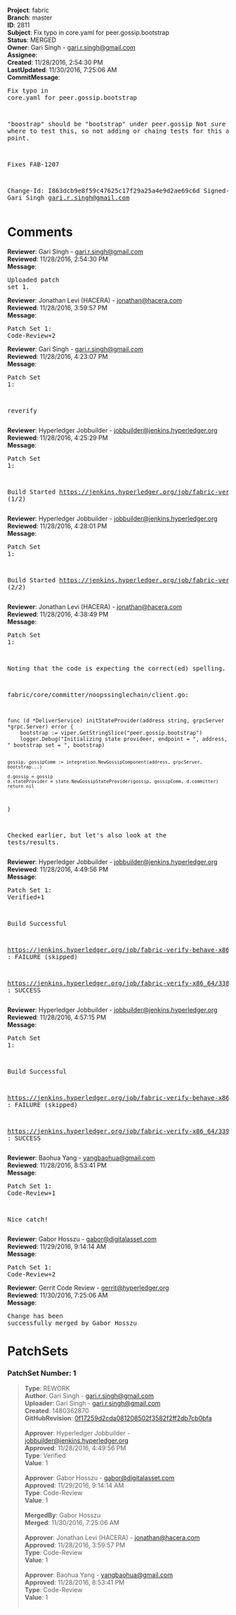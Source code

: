 <strong>Project</strong>: fabric<br><strong>Branch</strong>: master<br><strong>ID</strong>: 2811<br><strong>Subject</strong>: Fix typo in core.yaml for peer.gossip.bootstrap<br><strong>Status</strong>: MERGED<br><strong>Owner</strong>: Gari Singh - gari.r.singh@gmail.com<br><strong>Assignee</strong>:<br><strong>Created</strong>: 11/28/2016, 2:54:30 PM<br><strong>LastUpdated</strong>: 11/30/2016, 7:25:06 AM<br><strong>CommitMessage</strong>:<br><pre>Fix typo in core.yaml for peer.gossip.bootstrap

"boostrap" should be "bootstrap" under peer.gossip
Not sure about where to test this, so not adding or
chaing tests for this at this point.

Fixes FAB-1207

Change-Id: I863dcb9e8f59c47625c17f29a25a4e9d2ae69c6d
Signed-off-by: Gari Singh <gari.r.singh@gmail.com>
</pre><h1>Comments</h1><strong>Reviewer</strong>: Gari Singh - gari.r.singh@gmail.com<br><strong>Reviewed</strong>: 11/28/2016, 2:54:30 PM<br><strong>Message</strong>: <pre>Uploaded patch set 1.</pre><strong>Reviewer</strong>: Jonathan Levi (HACERA) - jonathan@hacera.com<br><strong>Reviewed</strong>: 11/28/2016, 3:59:57 PM<br><strong>Message</strong>: <pre>Patch Set 1: Code-Review+2</pre><strong>Reviewer</strong>: Gari Singh - gari.r.singh@gmail.com<br><strong>Reviewed</strong>: 11/28/2016, 4:23:07 PM<br><strong>Message</strong>: <pre>Patch Set 1:

reverify</pre><strong>Reviewer</strong>: Hyperledger Jobbuilder - jobbuilder@jenkins.hyperledger.org<br><strong>Reviewed</strong>: 11/28/2016, 4:25:29 PM<br><strong>Message</strong>: <pre>Patch Set 1:

Build Started https://jenkins.hyperledger.org/job/fabric-verify-behave-x86_64/2225/ (1/2)</pre><strong>Reviewer</strong>: Hyperledger Jobbuilder - jobbuilder@jenkins.hyperledger.org<br><strong>Reviewed</strong>: 11/28/2016, 4:28:01 PM<br><strong>Message</strong>: <pre>Patch Set 1:

Build Started https://jenkins.hyperledger.org/job/fabric-verify-x86_64/3391/ (2/2)</pre><strong>Reviewer</strong>: Jonathan Levi (HACERA) - jonathan@hacera.com<br><strong>Reviewed</strong>: 11/28/2016, 4:38:49 PM<br><strong>Message</strong>: <pre>Patch Set 1:

Noting that the code is expecting the correct(ed) spelling.

fabric/core/committer/noopssinglechain/client.go:

<code>
func (d *DeliverService) initStateProvider(address string, grpcServer *grpc.Server) error {
	bootstrap := viper.GetStringSlice("peer.gossip.bootstrap")
	logger.Debug("Initializing state provideer, endpoint = ", address, " bootstrap set = ", bootstrap)

	gossip, gossipComm := integration.NewGossipComponent(address, grpcServer, bootstrap...)

	d.gossip = gossip
	d.stateProvider = state.NewGossipStateProvider(gossip, gossipComm, d.committer)
	return nil
}
</code>

Checked earlier, but let's also look at the tests/results.</pre><strong>Reviewer</strong>: Hyperledger Jobbuilder - jobbuilder@jenkins.hyperledger.org<br><strong>Reviewed</strong>: 11/28/2016, 4:49:56 PM<br><strong>Message</strong>: <pre>Patch Set 1: Verified+1

Build Successful 

https://jenkins.hyperledger.org/job/fabric-verify-behave-x86_64/2219/ : FAILURE (skipped)

https://jenkins.hyperledger.org/job/fabric-verify-x86_64/3385/ : SUCCESS</pre><strong>Reviewer</strong>: Hyperledger Jobbuilder - jobbuilder@jenkins.hyperledger.org<br><strong>Reviewed</strong>: 11/28/2016, 4:57:15 PM<br><strong>Message</strong>: <pre>Patch Set 1:

Build Successful 

https://jenkins.hyperledger.org/job/fabric-verify-behave-x86_64/2225/ : FAILURE (skipped)

https://jenkins.hyperledger.org/job/fabric-verify-x86_64/3391/ : SUCCESS</pre><strong>Reviewer</strong>: Baohua Yang - yangbaohua@gmail.com<br><strong>Reviewed</strong>: 11/28/2016, 8:53:41 PM<br><strong>Message</strong>: <pre>Patch Set 1: Code-Review+1

Nice catch!</pre><strong>Reviewer</strong>: Gabor Hosszu - gabor@digitalasset.com<br><strong>Reviewed</strong>: 11/29/2016, 9:14:14 AM<br><strong>Message</strong>: <pre>Patch Set 1: Code-Review+2</pre><strong>Reviewer</strong>: Gerrit Code Review - gerrit@hyperledger.org<br><strong>Reviewed</strong>: 11/30/2016, 7:25:06 AM<br><strong>Message</strong>: <pre>Change has been successfully merged by Gabor Hosszu</pre><h1>PatchSets</h1><h3>PatchSet Number: 1</h3><blockquote><strong>Type</strong>: REWORK<br><strong>Author</strong>: Gari Singh - gari.r.singh@gmail.com<br><strong>Uploader</strong>: Gari Singh - gari.r.singh@gmail.com<br><strong>Created</strong>: 1480362870<br><strong>GitHubRevision</strong>: [0f17259d2cda081208502f3582f2ff2db7cb0bfa](https://github.com/hyperledger/fabric/commit/0f17259d2cda081208502f3582f2ff2db7cb0bfa)<br><br><strong>Approver</strong>: Hyperledger Jobbuilder - jobbuilder@jenkins.hyperledger.org<br><strong>Approved</strong>: 11/28/2016, 4:49:56 PM<br><strong>Type</strong>: Verified<br><strong>Value</strong>: 1<br><br><strong>Approver</strong>: Gabor Hosszu - gabor@digitalasset.com<br><strong>Approved</strong>: 11/29/2016, 9:14:14 AM<br><strong>Type</strong>: Code-Review<br><strong>Value</strong>: 1<br><br><strong>MergedBy</strong>: Gabor Hosszu<br><strong>Merged</strong>: 11/30/2016, 7:25:06 AM<br><br><strong>Approver</strong>: Jonathan Levi (HACERA) - jonathan@hacera.com<br><strong>Approved</strong>: 11/28/2016, 3:59:57 PM<br><strong>Type</strong>: Code-Review<br><strong>Value</strong>: 1<br><br><strong>Approver</strong>: Baohua Yang - yangbaohua@gmail.com<br><strong>Approved</strong>: 11/28/2016, 8:53:41 PM<br><strong>Type</strong>: Code-Review<br><strong>Value</strong>: 1<br><br></blockquote>